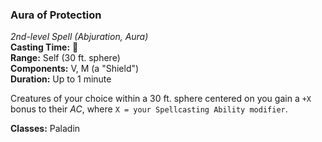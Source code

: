 ### Aura of Protection
*2nd-level Spell (Abjuration, Aura)*  
**Casting Time:** 🔵  
**Range:** Self (30 ft. sphere)  
**Components:** V, M (a "Shield")  
**Duration:** Up to 1 minute  

Creatures of your choice within a 30 ft. sphere centered on you gain a `+X` bonus to their *AC*, where `X = your Spellcasting Ability modifier`.

**Classes:** Paladin
